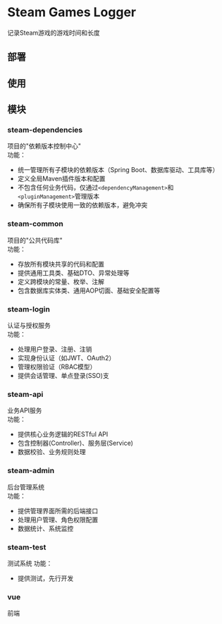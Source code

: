 # Steam Games Logger
记录Steam游戏的游戏时间和长度

## 部署

## 使用

## 模块

### steam-dependencies
项目的"依赖版本控制中心"  
功能：
- 统一管理所有子模块的依赖版本（Spring Boot、数据库驱动、工具库等）
- 定义全局Maven插件版本和配置
- 不包含任何业务代码，仅通过`<dependencyManagement>`和`<pluginManagement>`管理版本
- 确保所有子模块使用一致的依赖版本，避免冲突

### steam-common
项目的"公共代码库"  
功能：
- 存放所有模块共享的代码和配置
- 提供通用工具类、基础DTO、异常处理等
- 定义跨模块的常量、枚举、注解
- 包含数据库实体类、通用AOP切面、基础安全配置等

### steam-login
认证与授权服务  
功能：
- 处理用户登录、注册、注销
- 实现身份认证（如JWT、OAuth2）
- 管理权限验证（RBAC模型）
- 提供会话管理、单点登录(SSO)支

### steam-api
业务API服务  
功能：
- 提供核心业务逻辑的RESTful API
- 包含控制器(Controller)、服务层(Service)
- 数据校验、业务规则处理

### steam-admin
后台管理系统  
功能：
- 提供管理界面所需的后端接口
- 处理用户管理、角色权限配置
- 数据统计、系统监控

### steam-test
测试系统
功能：
- 提供测试，先行开发

### vue
前端 
